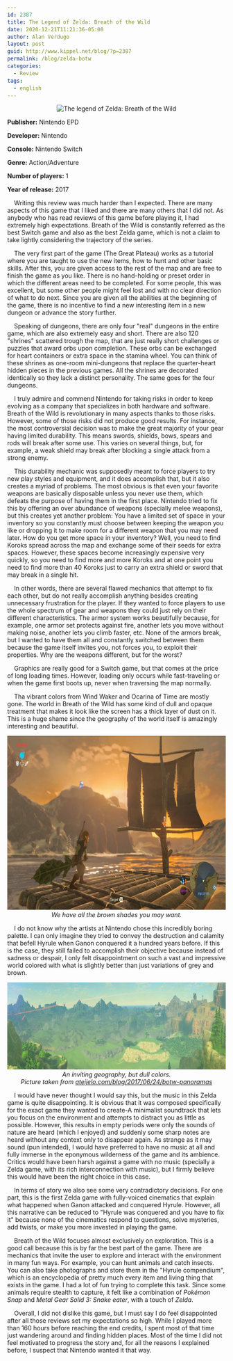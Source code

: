 ```yaml
---
id: 2387
title: The Legend of Zelda: Breath of the Wild
date: 2020-12-21T11:21:36-05:00
author: Alan Verdugo
layout: post
guid: http://www.kippel.net/blog/?p=2387
permalink: /blog/zelda-botw
categories:
  - Review
tags:
  - english
---
```


<p style="text-align: center;">
  <img src="https://raw.githubusercontent.com/alanverdugo/alanverdugo.github.io/master/_posts/zelda-botw/cover.png" alt="The legend of Zelda: Breath of the Wild" width="300" height="486" />
</p>

**Publisher:** Nintendo EPD

**Developer:** Nintendo

**Console:** Nintendo Switch

**Genre:** Action/Adventure

**Number of players:** 1

**Year of release:** 2017

&nbsp;&nbsp;&nbsp;&nbsp;Writing this review was much harder than I expected. There are many aspects of this game that I liked and there are many others that I did not. As anybody who has read reviews of this game before playing it, I had extremely high expectations. Breath of the Wild is constantly referred as the best Switch game and also as the best Zelda game, which is not a claim to take lightly considering the trajectory of the series.

&nbsp;&nbsp;&nbsp;&nbsp;The very first part of the game (The Great Plateau) works as a tutorial where you are taught to use the new items, how to hunt and other basic skills. After this, you are given access to the rest of the map and are free to finish the game as you like. There is no hand-holding or preset order in which the different areas need to be completed. For some people, this was excellent, but some other people might feel lost and with no clear direction of what to do next. Since you are given all the abilities at the beginning of the game, there is no incentive to find a new interesting item in a new dungeon or advance the story further.

&nbsp;&nbsp;&nbsp;&nbsp;Speaking of dungeons, there are only four "real" dungeons in the entire game, which are also extremely easy and short. There are also 120 "shrines" scattered trough the map, that are just really short challenges or puzzles that award orbs upon completion. These orbs can be exchanged for heart containers or extra space in the stamina wheel. You can think of these shrines as one-room mini-dungeons that replace the quarter-heart hidden pieces in the previous games. All the shrines are decorated identically so they lack a distinct personality. The same goes for the four dungeons.

&nbsp;&nbsp;&nbsp;&nbsp;I truly admire and commend Nintendo for taking risks in order to keep evolving as a company that specializes in both hardware and software. Breath of the Wild is revolutionary in many aspects thanks to those risks. However, some of those risks did not produce good results. For instance, the most controversial decision was to make the great majority of your gear having limited durability. This means swords, shields, bows, spears and rods will break after some use. This varies on several things, but, for example, a weak shield may break after blocking a single attack from a strong enemy.

&nbsp;&nbsp;&nbsp;&nbsp;This durability mechanic was supposedly meant to force players to try new play styles and equipment, and it does accomplish that, but it also creates a myriad of problems. The most obvious is that even your favorite weapons are basically disposable unless you never use them, which defeats the purpose of having them in the first place. Nintendo tried to fix this by offering an over abundance of weapons (specially melee weapons), but this creates yet another problem: You have a limited set of space in your inventory so you constantly must choose between keeping the weapon you like or dropping it to make room for a different weapon that you may need later. How do you get more space in your inventory? Well, you need to find Koroks spread across the map and exchange some of their seeds for extra spaces. However, these spaces become increasingly expensive very quickly, so you need to find more and more Koroks and at one point you need to find more than 40 Koroks just to carry an extra shield or sword that may break in a single hit.

&nbsp;&nbsp;&nbsp;&nbsp;In other words, there are several flawed mechanics that attempt to fix each other, but do not really accomplish anything besides creating unnecessary frustration for the player. If they wanted to force players to use the whole spectrum of gear and weapons they could just rely on their different characteristics. The armor system works beautifully because, for example, one armor set protects against fire, another lets you move without making noise, another lets you climb faster, etc. None of the armors break, but I wanted to have them all and constantly switched between them because the game itself invites you, not forces you, to exploit their properties. Why are the weapons different, but for the worst?

&nbsp;&nbsp;&nbsp;&nbsp;Graphics are really good for a Switch game, but that comes at the price of long loading times. However, loading only occurs while fast-traveling or when the game first boots up, never when traversing the map normally.

&nbsp;&nbsp;&nbsp;&nbsp;Tha vibrant colors from Wind Waker and Ocarina of Time are mostly gone. The world in Breath of the Wild has some kind of dull and opaque treatment that makes it look like the screen has a thick layer of dust on it. This is a huge shame since the geography of the world itself is amazingly interesting and beautiful.

<p align="center"> 
    <img src="https://raw.githubusercontent.com/alanverdugo/alanverdugo.github.io/master/_posts/zelda-botw/01.jpg" width="600" height="400">
    <br>
    <i>We have all the brown shades you may want.</i>
</p>

&nbsp;&nbsp;&nbsp;&nbsp;I do not know why the artists at Nintendo chose this incredibly boring palette. I can only imagine they tried to convey the destruction and calamity that befell Hyrule when Ganon conquered it a hundred years before. If this is the case, they still failed to accomplish their objective because instead of sadness or despair, I only felt disappointment on such a vast and impressive world colored with what is slightly better than just variations of grey and brown.

<p align="center"> 
    <img src="https://raw.githubusercontent.com/alanverdugo/alanverdugo.github.io/master/_posts/zelda-botw/02.jpg" width="600" height="200">
    <br>
    <i>An inviting geography, but dull colors.</i>
    <br>
    <i>Picture taken from <a  href=http://www.ateijelo.com/blog/2017/06/24/botw-panoramas>ateijelo.com/blog/2017/06/24/botw-panoramas</a></i>
</p>

&nbsp;&nbsp;&nbsp;&nbsp;I would have never thought I would say this, but the music in this Zelda game is quite disappointing. It is obvious that it was composed specifically for the exact game they wanted to create-A minimalist soundtrack that lets you focus on the environment and attempts to distract you as little as possible. However, this results in empty periods were only the sounds of nature are heard (which I enjoyed) and suddenly some sharp notes are heard without any context only to disappear again. As strange as it may sound (pun intended), I would have preferred to have no music at all and fully immerse in the eponymous wilderness of the game and its ambience. Critics would have been harsh against a game with no music (specially a Zelda game, with its rich interconnection with music), but I firmly believe this would have been the right choice in this case.

&nbsp;&nbsp;&nbsp;&nbsp;In terms of story we also see some very contradictory decisions. For one part, this is the first Zelda game with fully-voiced cinematics that explain what happened when Ganon attacked and conquered Hyrule. However, all this narrative can be reduced to "Hyrule was conquered and you have to fix it" because none of the cinematics respond to questions, solve mysteries, add twists, or make you more invested in playing the game.

&nbsp;&nbsp;&nbsp;&nbsp;Breath of the Wild focuses almost exclusively on exploration. This is a good call because this is by far the best part of the game. There are mechanics that invite the user to explore and interact with the environment in many fun ways. For example, you can hunt animals and catch insects. You can also take photographs and store them in the "Hyrule compendium", which is an encyclopedia of pretty much every item and living thing that exists in the game. I had a lot of fun trying to complete this task. Since some animals require stealth to capture, it felt like a combination of *Pokémon Snap* and *Metal Gear Solid 3: Snake eater*, with a touch of *Zelda*.

&nbsp;&nbsp;&nbsp;&nbsp;Overall, I did not dislike this game, but I must say I do feel disappointed after all those reviews set my expectations so high. While I played more than 160 hours before reaching the end credits, I spent most of that time just wandering around and finding hidden places. Most of the time I did not feel motivated to progress the story and, for all the reasons I explained before, I suspect that Nintendo wanted it that way.
